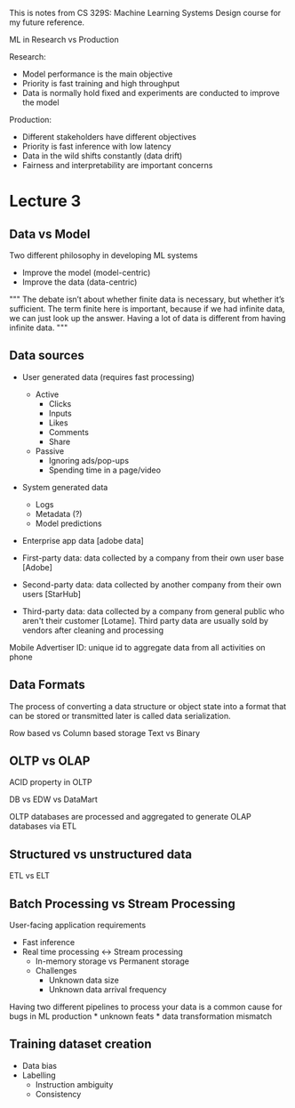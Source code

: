 This is notes from CS 329S: Machine Learning Systems Design course for my future reference.


ML in Research vs Production

Research:
* Model performance is the main objective
* Priority is fast training and high throughput
* Data is normally hold fixed and experiments are conducted to improve the model

Production:
* Different stakeholders have different objectives
* Priority is fast inference with low latency
* Data in the wild shifts constantly (data drift)
* Fairness and interpretability are important concerns


# Lecture 3

## Data vs Model
Two different philosophy in developing ML systems
* Improve the model (model-centric)
* Improve the data (data-centric)

"""
The debate isn’t about whether finite data is necessary, but whether it’s sufficient. The term finite here is important, because if we had infinite data, we can just look up the answer. Having a lot of data is different from having infinite data.
"""

## Data sources
* User generated data (requires fast processing)
    * Active
        * Clicks
        * Inputs
        * Likes
        * Comments
        * Share
    * Passive
        * Ignoring ads/pop-ups
        * Spending time in a page/video

* System generated data
    * Logs
    * Metadata (?)
    * Model predictions

* Enterprise app data [adobe data]

* First-party data: data collected by a company from their own user base [Adobe]
* Second-party data: data collected by another company from their own users [StarHub] 
* Third-party data: data collected by a company from general public who aren't their customer [Lotame]. Third party data are usually sold by vendors after cleaning and processing

Mobile Advertiser ID: unique id to aggregate data from all activities on phone

## Data Formats
The process of converting a data structure or object state into a format that can be stored or transmitted later is called data serialization.

Row based vs Column based storage
Text vs Binary

## OLTP vs OLAP 
ACID property in OLTP

DB vs EDW vs DataMart

OLTP databases are processed and aggregated to generate OLAP databases via ETL

## Structured vs unstructured data
ETL vs ELT

## Batch Processing vs Stream Processing

User-facing application requirements
* Fast inference  
* Real time processing <-> Stream processing
    * In-memory storage vs Permanent storage
    * Challenges
        * Unknown data size
        * Unknown data arrival frequency

 Having two different pipelines to process your data is a common cause for bugs in ML production
    * unknown feats
    * data transformation mismatch

## Training dataset creation
* Data bias
* Labelling
    * Instruction ambiguity
    * Consistency